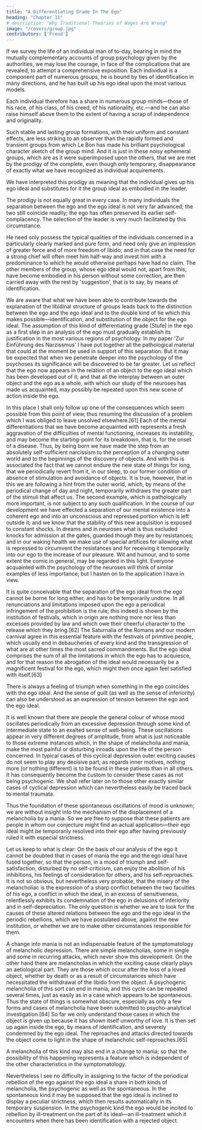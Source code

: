 ```yaml
---
title: "A Differentiating Grade In The Ego"
heading: "Chapter 11"
# description: "Why Traditional Theories of Wages Are Wrong"
image: "/covers/group.jpg"
contributors: ['Freud']
---
```




If we survey the life of an individual man of to-day, bearing in mind the mutually complementary accounts of group psychology given by the authorities, we may lose the courage, in face of the complications that are revealed, to attempt a comprehensive exposition. Each individual is a component part of numerous groups, he is bound by ties of identification in many directions, and he has built up his ego ideal upon the most various models. 

Each individual therefore has a share in numerous group minds—those of his race, of his class, of his creed, of his nationality, etc.—and he can also raise himself above them to the extent of having a scrap of independence and originality. 

Such stable and lasting group formations, with their uniform and constant effects, are less striking to an observer than the rapidly formed and transient groups from which Le Bon has made his brilliant psychological character sketch of the group mind. And it is just in these noisy ephemeral groups, which are as it were superimposed upon the others, that we are met by the prodigy of the complete, even though only temporary, disappearance of exactly what we have recognized as individual acquirements.

We have interpreted this prodigy as meaning that the individual gives up his ego ideal and substitutes for it the group ideal as embodied in the leader. 

The prodigy is not equally great in every case. In many individuals the separation between the ego and the ego ideal is not very far advanced; the two still coincide readily; the ego has often preserved its earlier self-complacency. The selection of the leader is very much facilitated by this circumstance. 

He need only possess the typical qualities of the individuals concerned in a particularly clearly marked and pure form, and need only give an impression of greater force and of more freedom of libido; and in that case the need for a strong chief will often meet him half-way and invest him with a predominance to which he would otherwise perhaps have had no claim. The other members of the group, whose ego ideal would not, apart from this, have become embodied in his person without some correction, are then carried away with the rest by 'suggestion', that is to say, by means of identification.

We are aware that what we have been able to contribute towards the explanation of the libidinal structure of groups leads back to the distinction between the ego and the ego ideal and to the double kind of tie which this makes possible—identification, and substitution of the object for the ego ideal. The assumption of this kind of differentiating grade [Stufe] in the ego as a first step in an analysis of the ego must gradually establish its justification in the most various regions of psychology. In my paper 'Zur Einführung des Narzissmus' I have put together all the pathological material that could at the moment be used in support of this separation. But it may be expected that when we penetrate deeper into the psychology of the psychoses its significance will be discovered to be far greater. Let us reflect that the ego now appears in the relation of an object to the ego ideal which has been developed out of it, and that all the interplay between an outer object and the ego as a whole, with which our study of the neuroses has made us acquainted, may possibly be repeated upon this new scene of action inside the ego.

In this place I shall only follow up one of the consequences which seem possible from this point of view, thus resuming the discussion of a problem which I was obliged to leave unsolved elsewhere.[61] Each of the mental differentiations that we have become acquainted with represents a fresh aggravation of the difficulties of mental functioning, increases its instability, and may become the starting-point for its breakdown, that is, for the onset of a disease. Thus, by being born we have made the step from an absolutely self-sufficient narcissism to the perception of a changing outer world and to the beginnings of the discovery of objects. And with this is associated the fact that we cannot endure the new state of things for long, that we periodically revert from it, in our sleep, to our former condition of absence of stimulation and avoidance of objects. It is true, however, that in this we are following a hint from the outer world, which, by means of the periodical change of day and night, temporarily withdraws the greater part of the stimuli that affect us. The second example, which is pathologically more important, is not subject to any such qualification. In the course of our development we have effected a separation of our mental existence into a coherent ego and into an unconscious and repressed portion which is left outside it; and we know that the stability of this new acquisition is exposed to constant shocks. In dreams and in neuroses what is thus excluded knocks for admission at the gates, guarded though they are by resistances; and in our waking health we make use of special artifices for allowing what is repressed to circumvent the resistances and for receiving it temporarily into our ego to the increase of our pleasure. Wit and humour, and to some extent the comic in general, may be regarded in this light. Everyone acquainted with the psychology of the neuroses will think of similar examples of less importance; but I hasten on to the application I have in view.

It is quite conceivable that the separation of the ego ideal from the ego cannot be borne for long either, and has to be temporarily undone. In all renunciations and limitations imposed upon the ego a periodical infringement of the prohibition is the rule; this indeed is shown by the institution of festivals, which in origin are nothing more nor less than excesses provided by law and which owe their cheerful character to the release which they bring.[62] The Saturnalia of the Romans and our modern carnival agree in this essential feature with the festivals of primitive people, which usually end in debaucheries of every kind and the transgression of what are at other times the most sacred commandments. But the ego ideal comprises the sum of all the limitations in which the ego has to acquiesce, and for that reason the abrogation of the ideal would necessarily be a magnificent festival for the ego, which might then once again feel satisfied with itself.[63]

There is always a feeling of triumph when something in the ego coincides with the ego ideal. And the sense of guilt (as well as the sense of inferiority) can also be understood as an expression of tension between the ego and the ego ideal.

It is well known that there are people the general colour of whose mood oscillates periodically from an excessive depression through some kind of intermediate state to an exalted sense of well-being. These oscillations appear in very different degrees of amplitude, from what is just noticeable to those extreme instances which, in the shape of melancholia and mania, make the most painful or disturbing inroads upon the life of the person concerned. In typical cases of this cyclical depression outer exciting causes do not seem to play any decisive part; as regards inner motives, nothing more (or nothing different) is to be found in these patients than in all others. It has consequently become the custom to consider these cases as not being psychogenic. We shall refer later on to those other exactly similar cases of cyclical depression which can nevertheless easily be traced back to mental traumata.

Thus the foundation of these spontaneous oscillations of mood is unknown; we are without insight into the mechanism of the displacement of a melancholia by a mania. So we are free to suppose that these patients are people in whom our conjecture might find an actual application—their ego ideal might be temporarily resolved into their ego after having previously ruled it with especial strictness.

Let us keep to what is clear: On the basis of our analysis of the ego it cannot be doubted that in cases of mania the ego and the ego ideal have fused together, so that the person, in a mood of triumph and self-satisfaction, disturbed by no self-criticism, can enjoy the abolition of his inhibitions, his feelings of consideration for others, and his self-reproaches. It is not so obvious, but nevertheless very probable, that the misery of the melancholiac is the expression of a sharp conflict between the two faculties of his ego, a conflict in which the ideal, in an excess of sensitiveness, relentlessly exhibits its condemnation of the ego in delusions of inferiority and in self-depreciation. The only question is whether we are to look for the causes of these altered relations between the ego and the ego ideal in the periodic rebellions, which we have postulated above, against the new institution, or whether we are to make other circumstances responsible for them.

A change into mania is not an indispensable feature of the symptomatology of melancholic depression. There are simple melancholias, some in single and some in recurring attacks, which never show this development. On the other hand there are melancholias in which the exciting cause clearly plays an aetiological part. They are those which occur after the loss of a loved object, whether by death or as a result of circumstances which have necessitated the withdrawal of the libido from the object. A psychogenic melancholia of this sort can end in mania, and this cycle can be repeated several times, just as easily as in a case which appears to be spontaneous. Thus the state of things is somewhat obscure, especially as only a few forms and cases of melancholia have been submitted to psycho-analytical investigation.[64] So far we only understand those cases in which the object is given up because it has shown itself unworthy of love. It is then set up again inside the ego, by means of identification, and severely condemned by the ego ideal. The reproaches and attacks directed towards the object come to light in the shape of melancholic self-reproaches.[65]

A melancholia of this kind may also end in a change to mania; so that the possibility of this happening represents a feature which is independent of the other characteristics in the symptomatology.

Nevertheless I see no difficulty in assigning to the factor of the periodical rebellion of the ego against the ego ideal a share in both kinds of melancholia, the psychogenic as well as the spontaneous. In the spontaneous kind it may be supposed that the ego ideal is inclined to display a peculiar strictness, which then results automatically in its temporary suspension. In the psychogenic kind the ego would be incited to rebellion by ill-treatment on the part of its ideal—an ill-treatment which it encounters when there has been identification with a rejected object.

